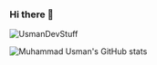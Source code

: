 ### Hi there 👋
<img src="https://count.getloli.com/get/@usmandevstuff?theme=rule34" alt="UsmanDevStuff" />

![Muhammad Usman's GitHub stats](https://github-readme-stats.vercel.app/api?username=UsmanDevStuff&show_icons=true&theme=transparent)
